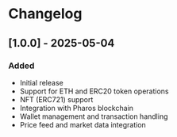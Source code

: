 # Changelog

## [1.0.0] - 2025-05-04
### Added
- Initial release
- Support for ETH and ERC20 token operations
- NFT (ERC721) support
- Integration with Pharos blockchain
- Wallet management and transaction handling
- Price feed and market data integration

